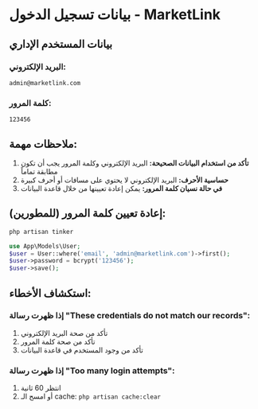 # بيانات تسجيل الدخول - MarketLink

## بيانات المستخدم الإداري

### البريد الإلكتروني:
```
admin@marketlink.com
```

### كلمة المرور:
```
123456
```

## ملاحظات مهمة:

1. **تأكد من استخدام البيانات الصحيحة:** البريد الإلكتروني وكلمة المرور يجب أن تكون مطابقة تماماً
2. **حساسية الأحرف:** البريد الإلكتروني لا يحتوي على مسافات أو أحرف كبيرة
3. **في حالة نسيان كلمة المرور:** يمكن إعادة تعيينها من خلال قاعدة البيانات

## إعادة تعيين كلمة المرور (للمطورين):

```bash
php artisan tinker
```

```php
use App\Models\User;
$user = User::where('email', 'admin@marketlink.com')->first();
$user->password = bcrypt('123456');
$user->save();
```

## استكشاف الأخطاء:

### إذا ظهرت رسالة "These credentials do not match our records":
1. تأكد من صحة البريد الإلكتروني
2. تأكد من صحة كلمة المرور
3. تأكد من وجود المستخدم في قاعدة البيانات

### إذا ظهرت رسالة "Too many login attempts":
1. انتظر 60 ثانية
2. أو امسح الـ cache: `php artisan cache:clear`









